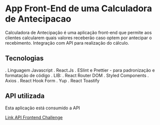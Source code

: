 # App Front-End de uma Calculadora de Antecipacao

Calculadora de Antecipação é uma aplicação front-end que permite aos clientes calcularem quais valores receberão caso optem por antecipar o recebimento. Integração com API para realização do cálculo.

## Tecnologias

. Linguagem Javascript
. React.Js
. ESlint e Prettier - para padronização e formatação de código
. LIB:
. React Router DOM
. Styled Components
. Axios
. React Hook Form
. Yup
. React Toastify

## API utilizada

Esta aplicação está consumido a API

[Link API Frontend Challenge](https://frontend-challenge-7bu3nxh76a-uc.a.run.app)
